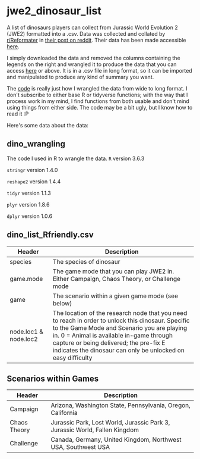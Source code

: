 # jwe2_dinosaur_list
A list of dinosaurs players can collect from Jurassic World Evolution 2 (JWE2) formatted into a .csv. Data was collected and collated by [r/Reformater](https://www.reddit.com/user/Reformater/) in [their post on reddit](https://www.reddit.com/r/jurassicworldevo/comments/r30iz8/spreadsheet_detailing_how_to_unlock_every/). Their data has been made accessible [here](https://docs.google.com/spreadsheets/d/1TCE6igXMHr_OSvqULKU2dqDBft_v8goaqsdZXiC9xLU/edit?usp=sharing).

I simply downloaded the data and removed the columns containing the legends on the right and wrangled it to produce the data that you can access [here](https://raw.githubusercontent.com/lalochezic/jwe2_dinosaur_list/main/dino_list_Rfriendly.csv) or above. It is in a .csv file in long format, so it can be imported and manipulated to produce any kind of summary you want.

The [code](https://raw.githubusercontent.com/lalochezic/jwe2_dinosaur_list/main/dino_wrangling) is really just how I wrangled the data from wide to long format. I don't subscribe to either base R or tidyverse functions; with the way that I process work in my mind, I find functions from both usable and don't mind using things from either side. The code may be a bit ugly, but I know how to read it :P

Here's some data about the data:
## dino_wrangling
The code I used in R to wrangle the data.
<code>R</code> version 3.6.3
  <p><code>stringr</code> version 1.4.0
  <p><code>reshape2</code> version 1.4.4
  <p><code>tidyr</code> version 1.1.3
  <p><code>plyr</code> version 1.8.6
  <p><code>dplyr</code> version 1.0.6

## dino_list_Rfriendly.csv
| Header | Description |
|--------| ----------- |
| species | The species of dinosaur |
| game.mode | The game mode that you can play JWE2 in. Either Campaign, Chaos Theory, or Challenge mode |
| game | The scenario within a given game mode (see below) |
| node.loc1 & node.loc2 | The location of the research node that you need to reach in order to unlock this dinosaur. Specific to the Game Mode and Scenario you are playing in. 0 = Animal is available in-game through capture or being delivered; the pre-fix E indicates the dinosaur can only be unlocked on easy difficulty|

## Scenarios within Games
| Header | Description |
|--------| ----------- |
| Campaign | Arizona, Washington State, Pennsylvania, Oregon, California |
| Chaos Theory | Jurassic Park, Lost World, Jurassic Park 3, Jurassic World, Fallen Kingdom |
| Challenge | Canada, Germany, United Kingdom, Northwest USA, Southwest USA |
